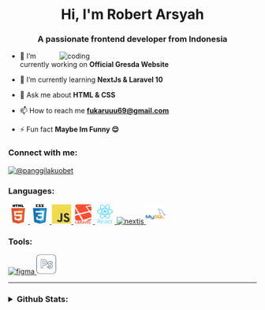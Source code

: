 <h1 align="center">Hi, I'm Robert Arsyah</h1>
<h3 align="center">A passionate frontend developer from Indonesia</h3>
<img align="right" alt="coding" width="400" src="https://storage.googleapis.com/duckly-blog/2021/03/gitduck-vs-code-extensions-animation-opt.gif">

- 🔭 I’m currently working on **Official Gresda Website**

- 🌱 I’m currently learning **NextJs & Laravel 10**

- 💬 Ask me about **HTML & CSS**

- 📫 How to reach me **fukaruuu69@gmail.com**

- ⚡ Fun fact **Maybe Im Funny 😌**

<h3 align="left">Connect with me:</h3>
    <p align="left">
        <a href="https://instagram.com/panggilakuobet" target="blank">
            <img align="center" src="https://raw.githubusercontent.com/rahuldkjain/github-profile-readme-generator/master/src/images/icons/Social/instagram.svg" alt="@panggilakuobet" height="30" width="40" />
        </a>
    </p>

<h3 align="left">Languages:</h3>
    <p align="left"> 
        <a href="https://www.w3.org/html/" target="_blank" rel="noreferrer"> <img src="https://raw.githubusercontent.com/devicons/devicon/master/icons/html5/html5-original-wordmark.svg" alt="html5" width="40" height="40"/> </a> 
        <a href="https://www.w3schools.com/css/" target="_blank" rel="noreferrer"> <img src="https://raw.githubusercontent.com/devicons/devicon/master/icons/css3/css3-original-wordmark.svg" alt="css3" width="40" height="40"/> </a> 
        <a href="https://developer.mozilla.org/en-US/docs/Web/JavaScript" target="_blank" rel="noreferrer"> <img src="https://raw.githubusercontent.com/devicons/devicon/master/icons/javascript/javascript-original.svg" alt="javascript" width="40" height="40"/> </a> 
        <a href="https://laravel.com/" target="_blank" rel="noreferrer"> <img src="https://raw.githubusercontent.com/devicons/devicon/master/icons/laravel/laravel-plain-wordmark.svg" alt="laravel" width="40" height="40"/> </a> 
        <a href="https://reactjs.org/" target="_blank" rel="noreferrer"> <img src="https://raw.githubusercontent.com/devicons/devicon/master/icons/react/react-original-wordmark.svg" alt="react" width="40" height="40"/> </a> 
        <a href="https://nextjs.org/" target="_blank" rel="noreferrer"> <img src="https://cdn.worldvectorlogo.com/logos/nextjs-2.svg" alt="nextjs" width="40" height="40"/> </a> 
        <a href="https://www.mysql.com/" target="_blank" rel="noreferrer"> <img src="https://raw.githubusercontent.com/devicons/devicon/master/icons/mysql/mysql-original-wordmark.svg" alt="mysql" width="40" height="40"/> </a> 
    </p>

<h3 align="left">Tools:</h3>
    <p align="left"> 
        <a href="https://www.figma.com/" target="_blank" rel="noreferrer"> <img src="https://www.vectorlogo.zone/logos/figma/figma-icon.svg" alt="figma" width="40" height="40"/> </a> 
        <a href="https://www.photoshop.com/en" target="_blank" rel="noreferrer"> <img src="https://raw.githubusercontent.com/devicons/devicon/master/icons/photoshop/photoshop-line.svg" alt="photoshop" width="40" height="40"/> </a> 
    </p>

---

<h3>
    <details>
        <summary>Github Stats:</summary>
        <div align="center">
            <a herf="https://github.com/robertarsyah/">
                <img
                    src="http://github-profile-summary-cards.vercel.app/api/cards/profile-details?username=robertarsyah&theme=2077" />
            </a>
            <a herf="https://github.com/robertarsyah/">
                <img
                    src="http://github-profile-summary-cards.vercel.app/api/cards/repos-per-language?username=robertarsyah&theme=2077" />
            </a>
            <a herf="https://github.com/robertarsyah/">
                <img
                    src="http://github-profile-summary-cards.vercel.app/api/cards/most-commit-language?username=robertarsyah&theme=2077" />
            </a>
            <a herf="https://github.com/robertarsyah/">
                <img src="http://github-profile-summary-cards.vercel.app/api/cards/stats?username=robertarsyah&theme=2077" />
            </a>
            <a herf="https://github.com/robertarsyah/">
                <img
                    src="http://github-profile-summary-cards.vercel.app/api/cards/productive-time?username=robertarsyah&theme=2077&utcOffset=8" />
            </a>
        </div>
    </details>
<h3>
